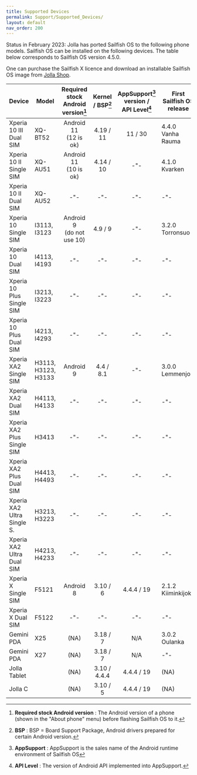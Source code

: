 ```yaml
---
title: Supported Devices
permalink: Support/Supported_Devices/
layout: default
nav_order: 200
---
```


Status in February 2023: Jolla has ported Sailfish OS to the following phone models. Sailfish OS can be installed
on the following devices. The table below corresponds to Sailfish OS version 4.5.0.

One can purchase the Sailfish X licence and download an installable Sailfish OS image from [Jolla Shop](https://shop.jolla.com).


| Device                     | Model               | Required stock Android version[^1]  | Kernel / BSP[^2] | AppSupport[^3] version /<br />API Level[^4] | First Sailfish OS release |
| -------------------------- | ------------------- | :---------------------------------: | :--------------: | :----------------------------------------:  | ------------------------- |
| Xperia 10 III Dual SIM     | XQ-BT52             | Android 11<br />(12 is ok)          | 4.19 / 11        | 11 / 30                                     | 4.4.0<br />Vanha Rauma    |
| Xperia 10 II Single SIM    | XQ-AU51             | Android 11<br />(10 is ok)          | 4.14 / 10        | -"-                                         | 4.1.0<br />Kvarken        |
| Xperia 10 II Dual SIM      | XQ-AU52             | -"-                                 |   -"-            | -"-                                         | -"-                       |
| Xperia 10 Single SIM       | I3113, I3123        | Android 9 <br />(do not use 10)     | 4.9 /  9         | -"-                                         | 3.2.0<br />Torronsuo      |
| Xperia 10 Dual SIM         | I4113, I4193        | -"-                                 |   -"-            | -"-                                         | -"-                       | 
| Xperia 10 Plus Single SIM  | I3213, I3223        | -"-                                 |   -"-            | -"-                                         | -"-                       |
| Xperia 10 Plus Dual SIM    | I4213, I4293        | -"-                                 |   -"-            | -"-                                         | -"-                       |
| Xperia XA2 Single SIM      | H3113, H3123, H3133 | Android 9                           | 4.4 / 8.1        | -"-                                         | 3.0.0<br />Lemmenjoki     |
| Xperia XA2 Dual SIM        | H4113, H4133        | -"-                                 |   -"-            | -"-                                         | -"-                       |
| Xperia XA2 Plus Single SIM | H3413               | -"-                                 |   -"-            | -"-                                         | -"-                       |
| Xperia XA2 Plus Dual SIM   | H4413, H4493        | -"-                                 |   -"-            | -"-                                         | -"-                       |
| Xperia XA2 Ultra Single S. | H3213, H3223        | -"-                                 |   -"-            | -"-                                         | -"-                       |
| Xperia XA2 Ultra Dual SIM  | H4213, H4233        | -"-                                 |   -"-            | -"-                                         | -"-                       |
| Xperia X Single SIM        | F5121               | Android 8                           | 3.10 / 6         | 4.4.4 / 19                                  | 2.1.2<br />Kiiminkijoki   |
| Xperia X Dual SIM          | F5122               | -"-                                 |   -"-            | -"-                                         | -"-                       |
| Gemini PDA                 | X25                 | (NA)                                |  3.18 / 7        | N/A                                         | 3.0.2<br />Oulanka        |
| Gemini PDA                 | X27                 | (NA)                                |  3.18 / 7        | N/A                                         | -"-                       |
| Jolla Tablet               |                     | (NA)                                |  3.10 / 4.4.4    | 4.4.4 / 19                                  | (NA)                      |
| Jolla C                    |                     | (NA)                                |  3.10 / 5        | 4.4.4 / 19                                  | (NA)                      |

[^1]: **Required stock Android version** : The Android version of a phone (shown in the "About phone" menu) before flashing Sailfish OS to it.
[^2]: **BSP**                            : BSP = Board Support Package, Android drivers prepared for certain Android version.
[^3]: **AppSupport**                     : AppSupport is the sales name of the Android runtime environment of Sailfish OS
[^4]: **API Level**                      : The version of Android API implemented into AppSupport.
